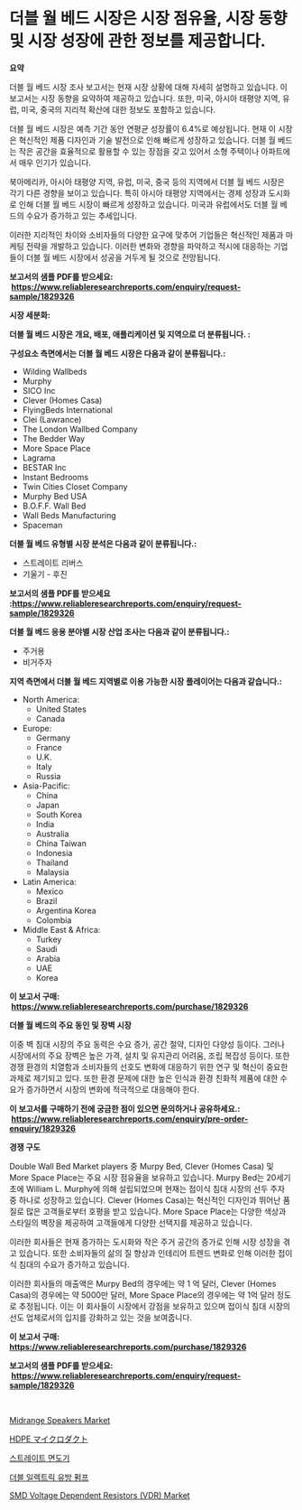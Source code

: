 <p><h1>더블 월 베드 시장은 시장 점유율, 시장 동향 및 시장 성장에 관한 정보를 제공합니다.</h1></p><p><strong>요약</strong></p>
<p><p>더블 월 베드 시장 조사 보고서는 현재 시장 상황에 대해 자세히 설명하고 있습니다. 이 보고서는 시장 동향을 요약하여 제공하고 있습니다. 또한, 미국, 아시아 태평양 지역, 유럽, 미국, 중국의 지리적 확산에 대한 정보도 포함하고 있습니다. </p><p>더블 월 베드 시장은 예측 기간 동안 연평균 성장률이 6.4%로 예상됩니다. 현재 이 시장은 혁신적인 제품 디자인과 기술 발전으로 인해 빠르게 성장하고 있습니다. 더블 월 베드는 작은 공간을 효율적으로 활용할 수 있는 장점을 갖고 있어서 소형 주택이나 아파트에서 매우 인기가 있습니다.</p><p>북아메리카, 아시아 태평양 지역, 유럽, 미국, 중국 등의 지역에서 더블 월 베드 시장은 각기 다른 경향을 보이고 있습니다. 특히 아시아 태평양 지역에서는 경제 성장과 도시화로 인해 더블 월 베드 시장이 빠르게 성장하고 있습니다. 미국과 유럽에서도 더블 월 베드의 수요가 증가하고 있는 추세입니다.</p><p>이러한 지리적인 차이와 소비자들의 다양한 요구에 맞추어 기업들은 혁신적인 제품과 마케팅 전략을 개발하고 있습니다. 이러한 변화와 경향을 파악하고 적시에 대응하는 기업들이 더블 월 베드 시장에서 성공을 거두게 될 것으로 전망됩니다.</p></p>
<p><strong>보고서의 샘플 PDF를 받으세요: &nbsp;<a href="https://www.reliableresearchreports.com/enquiry/request-sample/1829326">https://www.reliableresearchreports.com/enquiry/request-sample/1829326</a></strong></p>
<p><strong>시장 세분화:</strong></p>
<p><strong> 더블 월 베드 시장은 개요, 배포, 애플리케이션 및 지역으로 더 분류됩니다. :</strong></p>
<p><strong>구성요소 측면에서는 더블 월 베드 시장은 다음과 같이 분류됩니다.:</strong></p>
<p><ul><li>Wilding Wallbeds</li><li>Murphy</li><li>SICO Inc</li><li>Clever (Homes Casa)</li><li>FlyingBeds International</li><li>Clei (Lawrance)</li><li>The London Wallbed Company</li><li>The Bedder Way</li><li>More Space Place</li><li>Lagrama</li><li>BESTAR Inc</li><li>Instant Bedrooms</li><li>Twin Cities Closet Company</li><li>Murphy Bed USA</li><li>B.O.F.F. Wall Bed</li><li>Wall Beds Manufacturing</li><li>Spaceman</li></ul></p>
<p><strong> 더블 월 베드 유형별 시장 분석은 다음과 같이 분류됩니다.:</strong></p>
<p><ul><li>스트레이트 리버스</li><li>기울기 - 후진</li></ul></p>
<p><strong>보고서의 샘플 PDF를 받으세요 :<a href="https://www.reliableresearchreports.com/enquiry/request-sample/1829326">https://www.reliableresearchreports.com/enquiry/request-sample/1829326</a></strong></p>
<p><strong> 더블 월 베드 응용 분야별 시장 산업 조사는 다음과 같이 분류됩니다.:</strong></p>
<p><ul><li>주거용</li><li>비거주자</li></ul></p>
<p><strong>지역 측면에서 더블 월 베드 지역별로 이용 가능한 시장 플레이어는 다음과 같습니다.:</strong></p>
<p><ul>
    <li>
        North America:
        <ul>
            <li>United States</li>
            <li>Canada</li>
        </ul>
    </li>
    <li>
        Europe:
        <ul>
            <li>Germany</li>
            <li>France</li>
            <li>U.K.</li>
            <li>Italy</li>
            <li>Russia</li>
        </ul>
    </li>
    <li>
        Asia-Pacific:
        <ul>
            <li>China</li>
            <li>Japan</li>
            <li>South Korea</li>
            <li>India</li>
            <li>Australia</li>
            <li>China Taiwan</li>
            <li>Indonesia</li>
            <li>Thailand</li>
            <li>Malaysia</li>
        </ul>
    </li>
    <li>
        Latin America:
        <ul>
            <li>Mexico</li>
            <li>Brazil</li>
            <li>Argentina Korea</li>
            <li>Colombia</li>
        </ul>
    </li>
    <li>
        Middle East & Africa:
        <ul>
            <li>Turkey</li>
            <li>Saudi</li>
            <li>Arabia</li>
            <li>UAE</li>
            <li>Korea</li>
        </ul>
    </li>
    </ul></p>
<p><strong>이 보고서 구매: &nbsp;<a href="https://www.reliableresearchreports.com/purchase/1829326">https://www.reliableresearchreports.com/purchase/1829326</a></strong></p>
<p><strong>더블 월 베드의 주요 동인 및 장벽 시장</strong></p>
<p><p>이중 벽 침대 시장의 주요 동력은 수요 증가, 공간 절약, 디자인 다양성 등이다. 그러나 시장에서의 주요 장벽은 높은 가격, 설치 및 유지관리 어려움, 조립 복잡성 등이다. 또한 경쟁 환경의 치열함과 소비자들의 선호도 변화에 대응하기 위한 연구 및 혁신이 중요한 과제로 제기되고 있다. 또한 환경 문제에 대한 높은 인식과 환경 친화적 제품에 대한 수요가 증가하면서 시장의 변화에 적극적으로 대응해야 한다.</p></p>
<p><strong>이 보고서를 구매하기 전에 궁금한 점이 있으면 문의하거나 공유하세요.: &nbsp;<a href="https://www.reliableresearchreports.com/enquiry/pre-order-enquiry/1829326">https://www.reliableresearchreports.com/enquiry/pre-order-enquiry/1829326</a></strong></p>
<p><strong>경쟁 구도</strong></p>
<p><p>Double Wall Bed Market players 중 Murpy Bed, Clever (Homes Casa) 및 More Space Place는 주요 시장 점유율을 보유하고 있습니다. Murpy Bed는 20세기 초에 William L. Murphy에 의해 설립되었으며 현재는 접이식 침대 시장의 선두 주자 중 하나로 성장하고 있습니다. Clever (Homes Casa)는 혁신적인 디자인과 뛰어난 품질로 많은 고객들로부터 호평을 받고 있습니다. More Space Place는 다양한 색상과 스타일의 벽장을 제공하여 고객들에게 다양한 선택지를 제공하고 있습니다.</p><p>이러한 회사들은 현재 증가하는 도시화와 작은 주거 공간의 증가로 인해 시장 성장을 겪고 있습니다. 또한 소비자들의 삶의 질 향상과 인테리어 트렌드 변화로 인해 이러한 접이식 침대의 수요가 증가하고 있습니다.</p><p>이러한 회사들의 매출액은 Murpy Bed의 경우에는 약 1 억 달러, Clever (Homes Casa)의 경우에는 약 5000만 달러, More Space Place의 경우에는 약 1억 달러 정도로 추정됩니다. 이는 이 회사들이 시장에서 강점을 보유하고 있으며 접이식 침대 시장의 선도 업체로서의 입지를 강화하고 있는 것을 보여줍니다.</p></p>
<p><strong>이 보고서 구매: &nbsp; <a href="https://www.reliableresearchreports.com/purchase/1829326">https://www.reliableresearchreports.com/purchase/1829326</a></strong></p>
<p><strong>보고서의 샘플 PDF를 받으세요: &nbsp;<a href="https://www.reliableresearchreports.com/enquiry/request-sample/1829326">https://www.reliableresearchreports.com/enquiry/request-sample/1829326</a></strong><strong></strong></p>
<p>&nbsp;</p>
<p><p><a href="https://cat-emmental-94b.notion.site/Midrange-Speakers-Market-Research-Report-Unlocks-Analysis-on-the-Market-Financial-Status-Market-Siz-641fb895df1b4df098b8d0e9313e6a95">Midrange Speakers Market</a></p><p><a href="https://github.com/vhemk0794148/Market-Research-Report-List-1/blob/main/5413396187401.md">HDPE マイクロダクト</a></p><p><a href="https://medium.com/@c-davies1/%EC%8A%A4%ED%8A%B8%EB%A0%88%EC%9D%B4%ED%8A%B8-%EB%A0%88%EC%9D%B4%EC%A0%80-%EC%8B%9C%EC%9E%A5-%EA%B7%9C%EB%AA%A8-%EC%8B%9C%EC%9E%A5-%EC%A0%84%EB%A7%9D-%EB%B0%8F-%EC%8B%9C%EC%9E%A5-%EC%98%88%EC%B8%A1-2024%EB%85%84%EB%B6%80%ED%84%B0-2031%EB%85%84%EA%B9%8C%EC%A7%80-b512c7dc4712">스트레이트 면도기</a></p><p><a href="https://github.com/vss5505pa7z1p/Market-Research-Report-List-1/blob/main/4597668187276.md">더블 일렉트릭 유방 펌프</a></p><p><a href="https://view.publitas.com/reportprime-1/smd-voltage-dependent-resistors-vdr-market-with-the-goal-of-estimating-the-market-size-and-future-growth-potential-of-various-market-segments-based-on-component-applications-end-user-and-region/">SMD Voltage Dependent Resistors (VDR) Market</a></p></p>